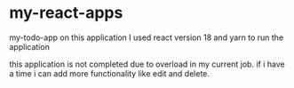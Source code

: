 # my-react-apps

my-todo-app
on this application I used react version 18 and yarn to run the application

this application is not completed due to overload in my current job.
if i have a time i can add more functionality
like edit and delete.

